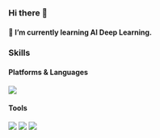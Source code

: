 ### Hi there 👋

<!--
**sunkim99/sunkim99** is a ✨ _special_ ✨ repository because its `README.md` (this file) appears on your GitHub profile.

Here are some ideas to get you started:

- 🔭 I’m currently working on ...
- 👯 I’m looking to collaborate on ...
- 🤔 I’m looking for help with ...
- 💬 Ask me about ...
- 📫 How to reach me: ...
- 😄 Pronouns: ...
- ⚡ Fun fact: ...
-->

#### 🌱 I’m currently learning AI Deep Learning.
### Skills
#### Platforms & Languages
<img src="https://img.shields.io/badge/Python-3776AB?style=flat&logo=Python&logoColor=white" />


<!--
<a href="버튼을 눌렀을 때 이동할 링크" target="_blank"><img src="https://img.shields.io/badge/뱃지레이블-배경색?style=뱃지모양&logo=로고&logoColor=로고색상"/></a>
<img src="https://img.shields.io/badge/아이콘내용-바탕색?style=flat&logo=로고이름&logoColor=white"/>


-->
#### Tools
<div align="left">
    <img src="https://img.shields.io/badge/Pytorch-EE4C2C?style=flat&logo=Pytorch&logoColor=white" />
    <img src="https://img.shields.io/badge/Jupyter-F37626?style=flat&logo=Jupyter&logoColor=white" />
    <img src="https://img.shields.io/badge/Git-#181717?style=flat&logo=Git&logoColor=white" />
</div>
